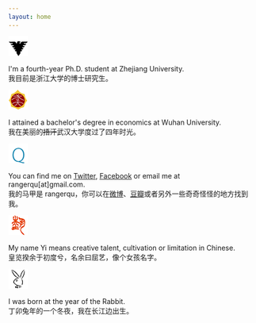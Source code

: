 ```yaml
---
layout: home
---
```


![zju](/img/zju.png)

I'm a fourth-year Ph.D. student at Zhejiang University.  
我目前是浙江大学的博士研究生。

![whu](/img/whu.png)

I attained a bachelor's degree in economics at Wuhan University.  
我在美丽的<strike>捂汗</strike>武汉大学度过了四年时光。

![id](/img/id.png)

You can find me on [Twitter](https://twitter.com/rangerqu), [Facebook](https://www.facebook.com/rangerqu) or email me at rangerqu[at]gmail.com.  
我的马甲是 rangerqu，你可以在[微博](http://weibo.com/rangerqu)、[豆瓣](http://www.douban.com/people/rangerqu/)或者另外一些奇奇怪怪的地方找到我。

![name](/img/name.png)

My name Yi means creative talent, cultivation or limitation in Chinese.  
皇览揆余于初度兮，名余曰屈艺，像个女孩名字。

![birth](/img/birth.png)

I was born at the year of the Rabbit.  
丁卯兔年的一个冬夜，我在长江边出生。
